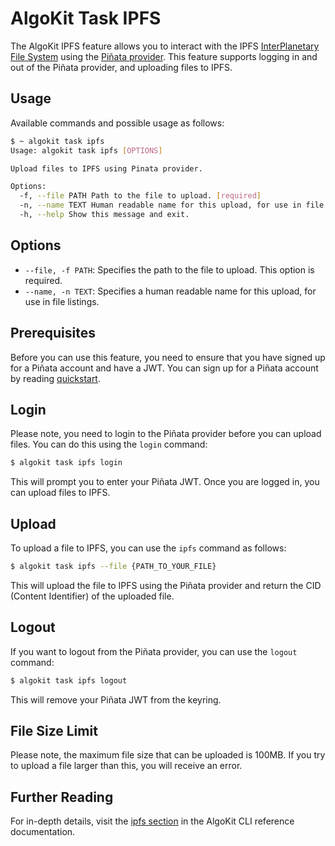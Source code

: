 # AlgoKit Task IPFS

The AlgoKit IPFS feature allows you to interact with the IPFS [InterPlanetary File System](https://ipfs.tech/) using the [Piñata provider](https://www.pinata.cloud/). This feature supports logging in and out of the Piñata provider, and uploading files to IPFS.

## Usage

Available commands and possible usage as follows:

```bash
$ ~ algokit task ipfs
Usage: algokit task ipfs [OPTIONS]

Upload files to IPFS using Pinata provider.

Options:
  -f, --file PATH Path to the file to upload. [required]
  -n, --name TEXT Human readable name for this upload, for use in file listings.
  -h, --help Show this message and exit.
```

## Options

- `--file, -f PATH`: Specifies the path to the file to upload. This option is required.
- `--name, -n TEXT`: Specifies a human readable name for this upload, for use in file listings.

## Prerequisites

Before you can use this feature, you need to ensure that you have signed up for a Piñata account and have a JWT. You can sign up for a Piñata account by reading [quickstart](https://docs.pinata.cloud/docs/getting-started).

## Login

Please note, you need to login to the Piñata provider before you can upload files. You can do this using the `login` command:

```bash
$ algokit task ipfs login
```

This will prompt you to enter your Piñata JWT. Once you are logged in, you can upload files to IPFS.

## Upload

To upload a file to IPFS, you can use the `ipfs` command as follows:

```bash
$ algokit task ipfs --file {PATH_TO_YOUR_FILE}
```

This will upload the file to IPFS using the Piñata provider and return the CID (Content Identifier) of the uploaded file.

## Logout

If you want to logout from the Piñata provider, you can use the `logout` command:

```bash
$ algokit task ipfs logout
```

This will remove your Piñata JWT from the keyring.

## File Size Limit

Please note, the maximum file size that can be uploaded is 100MB. If you try to upload a file larger than this, you will receive an error.

## Further Reading

For in-depth details, visit the [ipfs section](../../reference.md#ipfs) in the AlgoKit CLI reference documentation.
